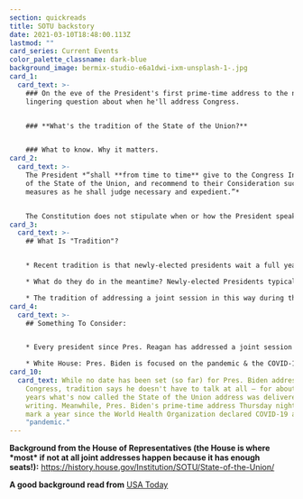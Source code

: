 ```yaml
---
section: quickreads
title: SOTU backstory
date: 2021-03-10T18:48:00.113Z
lastmod: ""
card_series: Current Events
color_palette_classname: dark-blue
background_image: bermix-studio-e6a1dwi-ixm-unsplash-1-.jpg
card_1:
  card_text: >-
    ### On the eve of the President's first prime-time address to the nation - a
    lingering question about when he'll address Congress.


    ### **What's the tradition of the State of the Union?**


    ### What to know. Why it matters.
card_2:
  card_text: >-
    The President *“shall **from time to time** give to the Congress Information
    of the State of the Union, and recommend to their Consideration such
    measures as he shall judge necessary and expedient.”*


    The Constitution does not stipulate when or how the President speaks to Congress nor mandate a "State of the Union" address, though the tradition dates back to Pres. Washington.
card_3:
  card_text: >-
    ## What Is "Tradition"? 


    * Recent tradition is that newly-elected presidents wait a full year before they give their first State of the Union Address to Congress and the nation.

    * What do they do in the meantime? Newly-elected Presidents typically give **\*an address before a joint session of Congress\*** outlining goals.

    * The tradition of addressing a joint session in this way during the 1st year of office began with Pres. Reagan in 1981.
card_4:
  card_text: >-
    ## Something To Consider:


    * Every president since Pres. Reagan has addressed a joint session of Congress \*in February\* during his first term in office. **Pres. Biden is the first one to not do so in 40 years.**

    * White House: Pres. Biden is focused on the pandemic & the COVID-19 relief package, but they "intend" for the president to deliver a joint address and have "engaged closely" with Congress about future plans.
card_10:
  card_text: While no date has been set (so far) for Pres. Biden address to
    Congress, tradition says he doesn't have to talk at all – for about 100
    years what's now called the State of the Union address was delivered in
    writing. Meanwhile, Pres. Biden's prime-time address Thursday night will
    mark a year since the World Health Organization declared COVID-19 a
    "pandemic."
---
```

**Background from the House of Representatives (the House is where \*most\* if not at all joint addresses happen because it has enough seats!):** <https://history.house.gov/Institution/SOTU/State-of-the-Union/>

**A good background read from** [USA Today](https://www.usatoday.com/story/news/factcheck/2021/02/24/fact-check-state-union-has-no-annual-requirement-deadline/4575682001/)